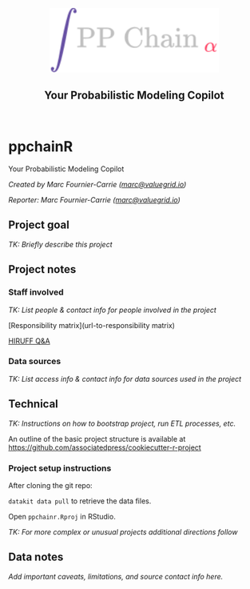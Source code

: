 <p align="center">
    <a href="https://ppchain.org" target="_blank">
        <img border="0" alt="PP Chain logo" src="https://github.com/shadowboxingskills/ppchainR/blob/master/logo.svg?raw=true" width="340" height="auto" style="background-color: transparent;
border: none;">
    </a>
</p>
<h2 align="center" style="border-bottom: none">Your Probabilistic Modeling Copilot</h2>
<br/>

# ppchainR

Your Probabilistic Modeling Copilot

_Created by Marc Fournier-Carrie (<marc@valuegrid.io>)_

_Reporter: Marc Fournier-Carrie (<marc@valuegrid.io>)_

## Project goal

_TK: Briefly describe this project_

## Project notes

### Staff involved

_TK: List people & contact info for people involved in the project_

[Responsibility matrix](url-to-responsibility matrix)

[HIRUFF Q&A](url-to-hiruff)

### Data sources

_TK: List access info & contact info for data sources used in the project_

## Technical

_TK: Instructions on how to bootstrap project, run ETL processes, etc._

An outline of the basic project structure is available at https://github.com/associatedpress/cookiecutter-r-project

### Project setup instructions

After cloning the git repo:

`datakit data pull` to retrieve the data files.

Open `ppchainr.Rproj` in RStudio.

_TK: For more complex or unusual projects additional directions follow_

## Data notes

_Add important caveats, limitations, and source contact info here._
